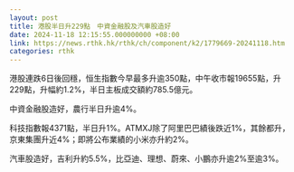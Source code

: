 ```yaml
---
layout: post
title: 港股半日升229點　中資金融股及汽車股造好
date: 2024-11-18 12:15:55.000000000 +08:00
link: https://news.rthk.hk/rthk/ch/component/k2/1779669-20241118.htm
categories: rthk
---
```


港股連跌6日後回穩，恒生指數今早最多升逾350點，中午收市報19655點，升229點，升幅約1.2%，半日主板成交額約785.5億元。

中資金融股造好，農行半日升逾4%。

科技指數報4371點，半日升1%。ATMXJ除了阿里巴巴績後跌近1%，其餘都升，京東集團升近4%；即將公布業績的小米亦升約2%。

汽車股造好，吉利升約5.5%，比亞迪、理想、蔚來、小鵬亦升逾2%至逾3%。
